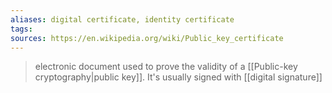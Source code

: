 ```yaml
---
aliases: digital certificate, identity certificate
tags: 
sources: https://en.wikipedia.org/wiki/Public_key_certificate
---
```

> electronic document used to prove the validity of a [[Public-key cryptography|public key]]. It's usually signed with [[digital signature]]